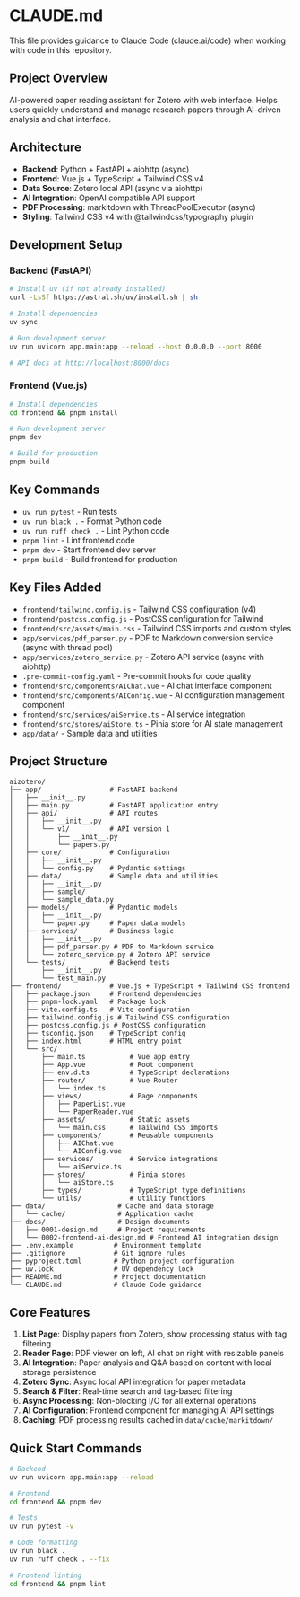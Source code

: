 # CLAUDE.md

This file provides guidance to Claude Code (claude.ai/code) when working with code in this repository.

## Project Overview

AI-powered paper reading assistant for Zotero with web interface. Helps users quickly understand and manage research papers through AI-driven analysis and chat interface.

## Architecture

- **Backend**: Python + FastAPI + aiohttp (async)
- **Frontend**: Vue.js + TypeScript + Tailwind CSS v4
- **Data Source**: Zotero local API (async via aiohttp)
- **AI Integration**: OpenAI compatible API support
- **PDF Processing**: markitdown with ThreadPoolExecutor (async)
- **Styling**: Tailwind CSS v4 with @tailwindcss/typography plugin

## Development Setup

### Backend (FastAPI)

```bash
# Install uv (if not already installed)
curl -LsSf https://astral.sh/uv/install.sh | sh

# Install dependencies
uv sync

# Run development server
uv run uvicorn app.main:app --reload --host 0.0.0.0 --port 8000

# API docs at http://localhost:8000/docs
```

### Frontend (Vue.js)

```bash
# Install dependencies
cd frontend && pnpm install

# Run development server
pnpm dev

# Build for production
pnpm build
```

## Key Commands

- `uv run pytest` - Run tests
- `uv run black .` - Format Python code
- `uv run ruff check .` - Lint Python code
- `pnpm lint` - Lint frontend code
- `pnpm dev` - Start frontend dev server
- `pnpm build` - Build frontend for production

## Key Files Added

- `frontend/tailwind.config.js` - Tailwind CSS configuration (v4)
- `frontend/postcss.config.js` - PostCSS configuration for Tailwind
- `frontend/src/assets/main.css` - Tailwind CSS imports and custom styles
- `app/services/pdf_parser.py` - PDF to Markdown conversion service (async with thread pool)
- `app/services/zotero_service.py` - Zotero API service (async with aiohttp)
- `.pre-commit-config.yaml` - Pre-commit hooks for code quality
- `frontend/src/components/AIChat.vue` - AI chat interface component
- `frontend/src/components/AIConfig.vue` - AI configuration management component
- `frontend/src/services/aiService.ts` - AI service integration
- `frontend/src/stores/aiStore.ts` - Pinia store for AI state management
- `app/data/` - Sample data and utilities

## Project Structure

```
aizotero/
├── app/                 # FastAPI backend
│   ├── __init__.py
│   ├── main.py          # FastAPI application entry
│   ├── api/             # API routes
│   │   ├── __init__.py
│   │   └── v1/          # API version 1
│   │       ├── __init__.py
│   │       └── papers.py
│   ├── core/            # Configuration
│   │   ├── __init__.py
│   │   └── config.py    # Pydantic settings
│   ├── data/            # Sample data and utilities
│   │   ├── __init__.py
│   │   ├── sample/
│   │   └── sample_data.py
│   ├── models/          # Pydantic models
│   │   ├── __init__.py
│   │   └── paper.py     # Paper data models
│   ├── services/        # Business logic
│   │   ├── __init__.py
│   │   ├── pdf_parser.py # PDF to Markdown service
│   │   └── zotero_service.py # Zotero API service
│   └── tests/           # Backend tests
│       ├── __init__.py
│       └── test_main.py
├── frontend/            # Vue.js + TypeScript + Tailwind CSS frontend
│   ├── package.json     # Frontend dependencies
│   ├── pnpm-lock.yaml   # Package lock
│   ├── vite.config.ts   # Vite configuration
│   ├── tailwind.config.js # Tailwind CSS configuration
│   ├── postcss.config.js # PostCSS configuration
│   ├── tsconfig.json    # TypeScript config
│   ├── index.html       # HTML entry point
│   └── src/
│       ├── main.ts           # Vue app entry
│       ├── App.vue           # Root component
│       ├── env.d.ts          # TypeScript declarations
│       ├── router/           # Vue Router
│       │   └── index.ts
│       ├── views/            # Page components
│       │   ├── PaperList.vue
│       │   └── PaperReader.vue
│       ├── assets/           # Static assets
│       │   └── main.css      # Tailwind CSS imports
│       ├── components/       # Reusable components
│       │   ├── AIChat.vue
│       │   └── AIConfig.vue
│       ├── services/         # Service integrations
│       │   └── aiService.ts
│       ├── stores/           # Pinia stores
│       │   └── aiStore.ts
│       ├── types/            # TypeScript type definitions
│       └── utils/            # Utility functions
├── data/                  # Cache and data storage
│   └── cache/             # Application cache
├── docs/                  # Design documents
│   ├── 0001-design.md     # Project requirements
│   └── 0002-frontend-ai-design.md # Frontend AI integration design
├── .env.example          # Environment template
├── .gitignore            # Git ignore rules
├── pyproject.toml        # Python project configuration
├── uv.lock               # UV dependency lock
├── README.md             # Project documentation
└── CLAUDE.md             # Claude Code guidance
```

## Core Features

1. **List Page**: Display papers from Zotero, show processing status with tag filtering
2. **Reader Page**: PDF viewer on left, AI chat on right with resizable panels
3. **AI Integration**: Paper analysis and Q&A based on content with local storage persistence
4. **Zotero Sync**: Async local API integration for paper metadata
5. **Search & Filter**: Real-time search and tag-based filtering
6. **Async Processing**: Non-blocking I/O for all external operations
7. **AI Configuration**: Frontend component for managing AI API settings
8. **Caching**: PDF processing results cached in `data/cache/markitdown/`

## Quick Start Commands

```bash
# Backend
uv run uvicorn app.main:app --reload

# Frontend
cd frontend && pnpm dev

# Tests
uv run pytest -v

# Code formatting
uv run black .
uv run ruff check . --fix

# Frontend linting
cd frontend && pnpm lint
```
